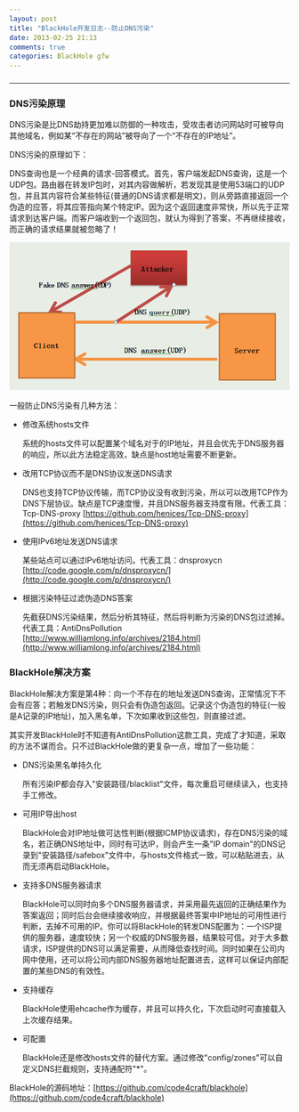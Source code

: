 ```yaml
---
layout: post
title: "BlackHole开发日志--防止DNS污染"
date: 2013-02-25 21:13
comments: true
categories: BlackHole gfw
---
```

### 

-------

### DNS污染原理

DNS污染是比DNS劫持更加难以防御的一种攻击，受攻击者访问网站时可被导向其他域名，例如某“不存在的网站”被导向了一个“不存在的IP地址”。

DNS污染的原理如下：

DNS查询也是一个经典的请求-回答模式。首先，客户端发起DNS查询，这是一个UDP包。路由器在转发IP包时，对其内容做解析，若发现其是使用53端口的UDP包，并且其内容符合某些特征(普通的DNS请求都是明文)，则从旁路直接返回一个伪造的应答，将其应答指向某个特定IP。因为这个返回速度非常快，所以先于正常请求到达客户端。而客户端收到一个返回包，就认为得到了答案，不再继续接收，而正确的请求结果就被忽略了！

![image](/images/posts/dns-poison.png)

<!-- more -->

一般防止DNS污染有几种方法：

* 修改系统hosts文件

	系统的hosts文件可以配置某个域名对于的IP地址，并且会优先于DNS服务器的响应，所以此方法稳定高效，缺点是host地址需要不断更新。

* 改用TCP协议而不是DNS协议发送DNS请求

	DNS也支持TCP协议传输，而TCP协议没有收到污染，所以可以改用TCP作为DNS下层协议。缺点是TCP速度慢，并且DNS服务器支持度有限。代表工具：Tcp-DNS-proxy [https://github.com/henices/Tcp-DNS-proxy](https://github.com/henices/Tcp-DNS-proxy)

* 使用IPv6地址发送DNS请求

	某些站点可以通过IPv6地址访问。代表工具：dnsproxycn [http://code.google.com/p/dnsproxycn/](http://code.google.com/p/dnsproxycn/)

* 根据污染特征过滤伪造DNS答案

	先截获DNS污染结果，然后分析其特征，然后将判断为污染的DNS包过滤掉。代表工具：AntiDnsPollution [http://www.williamlong.info/archives/2184.html](http://www.williamlong.info/archives/2184.html)

### BlackHole解决方案

BlackHole解决方案是第4种：向一个不存在的地址发送DNS查询，正常情况下不会有应答；若触发DNS污染，则只会有伪造包返回。记录这个伪造包的特征(一般是A记录的IP地址)，加入黑名单，下次如果收到这些包，则直接过滤。

其实开发BlackHole时不知道有AntiDnsPollution这款工具，完成了才知道，采取的方法不谋而合。只不过BlackHole做的更复杂一点，增加了一些功能：

* DNS污染黑名单持久化

	所有污染IP都会存入"安装路径/blacklist"文件，每次重启可继续读入，也支持手工修改。
	
* 可用IP导出host

	BlackHole会对IP地址做可达性判断(根据ICMP协议请求)，存在DNS污染的域名，若正确DNS地址中，同时有可达IP，则会产生一条"IP domain"的DNS记录到"安装路径/safebox"文件中，与hosts文件格式一致，可以粘贴进去，从而无须再启动BlackHole。
	
* 支持多DNS服务器请求

	BlackHole可以同时向多个DNS服务器请求，并采用最先返回的正确结果作为答案返回；同时后台会继续接收响应，并根据最终答案中IP地址的可用性进行判断，去掉不可用的IP。你可以将BlackHole的转发DNS配置为：一个ISP提供的服务器，速度较快；另一个权威的DNS服务器，结果较可信。对于大多数请求，ISP提供的DNS可以满足需要，从而降低查找时间。同时如果在公司内网中使用，还可以将公司内部DNS服务器地址配置进去，这样可以保证内部配置的某些DNS的有效性。
	
* 支持缓存

	BlackHole使用ehcache作为缓存，并且可以持久化，下次启动时可直接载入上次缓存结果。
	
* 可配置

	BlackHole还是修改hosts文件的替代方案。通过修改"config/zones"可以自定义DNS拦截规则，支持通配符"*"。

BlackHole的源码地址：[https://github.com/code4craft/blackhole](https://github.com/code4craft/blackhole) 




